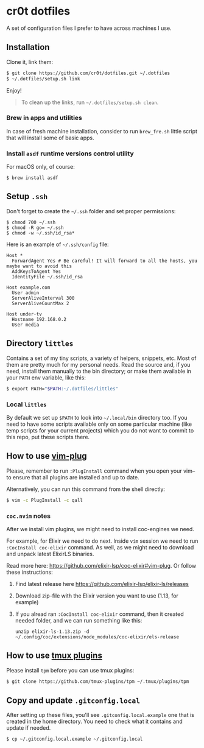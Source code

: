 # cr0t dotfiles

A set of configuration files I prefer to have across machines I use.

## Installation

Clone it, link them:

```bash
$ git clone https://github.com/cr0t/dotfiles.git ~/.dotfiles
$ ~/.dotfiles/setup.sh link
```

Enjoy!

> To clean up the links, run `~/.dotfiles/setup.sh clean`.

### Brew in apps and utilities

In case of fresh machine installation, consider to run `brew_fre.sh` little script that
will install some of basic apps.

### Install `asdf` runtime versions control utility

For macOS only, of course:

```console
$ brew install asdf
```

## Setup `.ssh`

Don't forget to create the `~/.ssh` folder and set proper permissions:

```console
$ chmod 700 ~/.ssh
$ chmod -R go= ~/.ssh
$ chmod -w ~/.ssh/id_rsa*
```

Here is an example of `~/.ssh/config` file:

```
Host *
  ForwardAgent Yes # Be careful! It will forward to all the hosts, you maybe want to avoid this
  AddKeysToAgent Yes
  IdentityFile ~/.ssh/id_rsa

Host example.com
  User admin
  ServerAliveInterval 300
  ServerAliveCountMax 2

Host under-tv
  Hostname 192.168.0.2
  User media
```

## Directory `littles`

Contains a set of my tiny scripts, a variety of helpers, snippets, etc. Most of
them are pretty much for my personal needs. Read the source and, if you need,
install them manually to the bin directory; or make them available in your
`PATH` env variable, like this:

```bash
$ export PATH="$PATH:~/.dotfiles/littles"
```

### Local `littles`

By default we set up `$PATH` to look into `~/.local/bin` directory too. If you need to have
some scripts available only on some particular machine (like temp scripts for your current
projects) which you do not want to commit to this repo, put these scripts there.

## How to use [vim-plug](https://github.com/junegunn/vim-plug)

Please, remember to run `:PlugInstall` command when you open your vim–to ensure
that all plugins are installed and up to date.

Alternatively, you can run this command from the shell directly:

```bash
$ vim -c PlugInstall -c qall
```

### `coc.nvim` notes

After we install vim plugins, we might need to install coc-engines we need.

For example, for Elixir we need to do next. Inside `vim` session we need to run
`:CocInstall coc-elixir` command. As well, as we might need to download and unpack
latest ElixirLS binaries.

Read more here: https://github.com/elixir-lsp/coc-elixir#vim-plug. Or follow
these instructions:

1. Find latest release here https://github.com/elixir-lsp/elixir-ls/releases
2. Download zip-file with the Elixir version you want to use (1.13, for example)
3. If you alread ran `:CocInstall coc-elixir` command, then it created needed
   folder, and we can run something like this:

   ```console
   unzip elixir-ls-1.13.zip -d ~/.config/coc/extensions/node_modules/coc-elixir/els-release
   ```

## How to use [tmux plugins](https://github.com/tmux-plugins)

Please install `tpm` before you can use tmux plugins:

```bash
$ git clone https://github.com/tmux-plugins/tpm ~/.tmux/plugins/tpm
```

## Copy and update `.gitconfig.local`

After setting up these files, you'll see `.gitconfig.local.example` one that is
created in the home directory. You need to check what it contains and update if
needed.

```bash
$ cp ~/.gitconfig.local.example ~/.gitconfig.local
```
